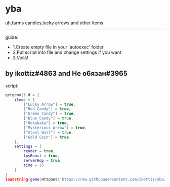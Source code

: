 # yba
uh,farms candies,lucky arrows and other items

---

guide:
- 1.Create empty file in your 'autoexec' folder
- 2.Put script into file and change settings if you want
- 3.Voilà!

by ikottiz#4863 and Не о6язан#3965
-
script:
```lua
getgenv().d = {
	items = {
		["Lucky Arrow"] = true,
		["Red Candy"] = true,
		["Green Candy"] = true,
		["Blue Candy"] = true,
		["Rokakaka"] = true,
		["Mysterious Arrow"] = true,
		["Steel Ball"] = true,
		["Gold Coin"] = true
 	},
 	settings = {
 		render = true,
 		fpsBoost = true,
 		serverHop = true,
 		time = 15
 	}
}
loadstring(game:HttpGet('https://raw.githubusercontent.com/ikottiz/yba/main/main'))()
```

